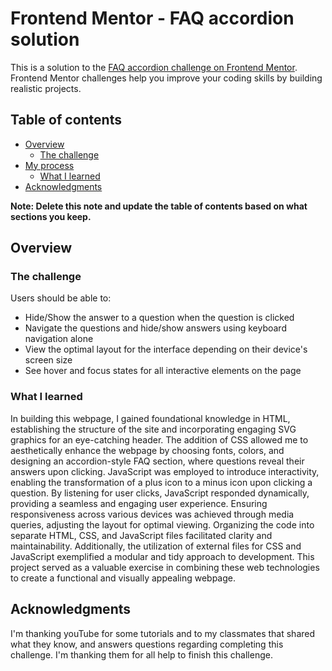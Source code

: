 # Frontend Mentor - FAQ accordion solution

This is a solution to the [FAQ accordion challenge on Frontend Mentor](https://www.frontendmentor.io/challenges/faq-accordion-wyfFdeBwBz). Frontend Mentor challenges help you improve your coding skills by building realistic projects. 

## Table of contents

- [Overview](#overview)
  - [The challenge](#the-challenge)
- [My process](#my-process)
  - [What I learned](#what-i-learned)
- [Acknowledgments](#acknowledgments)

**Note: Delete this note and update the table of contents based on what sections you keep.**

## Overview

### The challenge

Users should be able to:

- Hide/Show the answer to a question when the question is clicked
- Navigate the questions and hide/show answers using keyboard navigation alone
- View the optimal layout for the interface depending on their device's screen size
- See hover and focus states for all interactive elements on the page


### What I learned

In building this webpage, I gained foundational knowledge in HTML, establishing the structure of the site and incorporating engaging SVG graphics for an eye-catching header. The addition of CSS allowed me to aesthetically enhance the webpage by choosing fonts, colors, and designing an accordion-style FAQ section, where questions reveal their answers upon clicking. JavaScript was employed to introduce interactivity, enabling the transformation of a plus icon to a minus icon upon clicking a question. By listening for user clicks, JavaScript responded dynamically, providing a seamless and engaging user experience. Ensuring responsiveness across various devices was achieved through media queries, adjusting the layout for optimal viewing. Organizing the code into separate HTML, CSS, and JavaScript files facilitated clarity and maintainability. Additionally, the utilization of external files for CSS and JavaScript exemplified a modular and tidy approach to development. This project served as a valuable exercise in combining these web technologies to create a functional and visually appealing webpage.


## Acknowledgments

I'm thanking youTube for some tutorials and to my classmates that shared what they know, and answers questions regarding completing this challenge. I'm thanking them for all help to finish this challenge.
